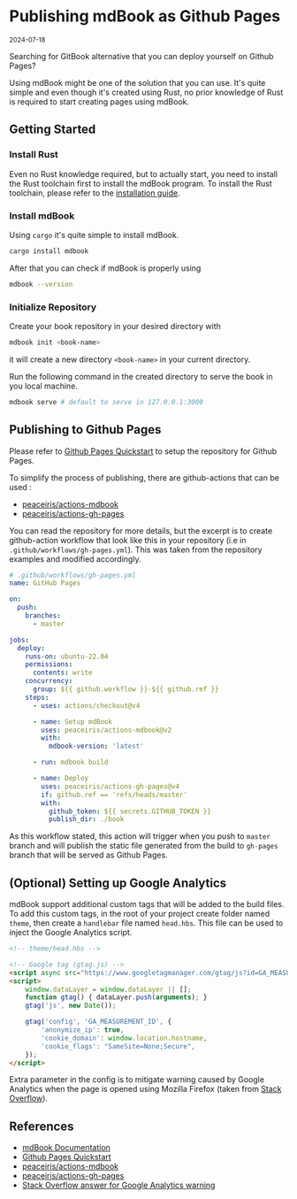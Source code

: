 # Publishing mdBook as Github Pages
<sub>2024-07-18</sub>

Searching for GitBook alternative that you can deploy yourself on Github Pages?

Using mdBook might be one of the solution that you can use. It's quite simple and even though it's
created using Rust, no prior knowledge of Rust is required to start creating pages using mdBook.

## Getting Started
### Install Rust
Even no Rust knowledge required, but to actually start, you need to install the Rust toolchain first
to install the mdBook program. To install the Rust toolchain, please refer to the
[installation guide](https://www.rust-lang.org/tools/install).

### Install mdBook
Using `cargo` it's quite simple to install mdBook.
```bash
cargo install mdbook
```

After that you can check if mdBook is properly using
```bash
mdbook --version
```

### Initialize Repository
Create your book repository in your desired directory with
```bash
mdbook init <book-name>
```
it will create a new directory `<book-name>` in your current directory.

Run the following command in the created directory to serve the book in you local machine.
```bash
mdbook serve # default to serve in 127.0.0.1:3000
```

## Publishing to Github Pages
Please refer to [Github Pages Quickstart](https://docs.github.com/en/pages/quickstart) to setup
the repository for Github Pages.

To simplify the process of publishing, there are github-actions that can be used :
- [peaceiris/actions-mdbook](https://github.com/peaceiris/actions-mdbook)
- [peaceiris/actions-gh-pages](https://github.com/peaceiris/actions-gh-pages)

You can read the repository for more details, but the excerpt is to create github-action workflow
that look like this in your repository (i.e in `.github/workflows/gh-pages.yml`).
This was taken from the repository examples and modified accordingly.

```yaml
# .github/workflows/gh-pages.yml
name: GitHub Pages

on:
  push:
    branches:
      - master

jobs:
  deploy:
    runs-on: ubuntu-22.04
    permissions:
      contents: write
    concurrency:
      group: ${{ github.workflow }}-${{ github.ref }}
    steps:
      - uses: actions/checkout@v4

      - name: Setup mdBook
        uses: peaceiris/actions-mdbook@v2
        with:
          mdbook-version: 'latest'

      - run: mdbook build

      - name: Deploy
        uses: peaceiris/actions-gh-pages@v4
        if: github.ref == 'refs/heads/master'
        with:
          github_token: ${{ secrets.GITHUB_TOKEN }}
          publish_dir: ./book
```

As this workflow stated, this action will trigger when you push to `master` branch and will publish
the static file generated from the build to `gh-pages` branch that will be served as Github Pages.

## (Optional) Setting up Google Analytics
mdBook support additional custom tags that will be added to the build files.
To add this custom tags, in the root of your project create folder named `theme`, then create
a `handlebar` file named `head.hbs`. This file can be used to inject the Google Analytics script.

```html
<!-- theme/head.hbs -->

<!-- Google tag (gtag.js) -->
<script async src="https://www.googletagmanager.com/gtag/js?id=GA_MEASUREMENT_ID"></script>
<script>
    window.dataLayer = window.dataLayer || [];
    function gtag() { dataLayer.push(arguments); }
    gtag('js', new Date());

    gtag('config', 'GA_MEASUREMENT_ID', {
        'anonymize_ip': true,
        'cookie_domain': window.location.hostname,
        'cookie_flags': "SameSite=None;Secure",
    });
</script>
```

Extra parameter in the config is to mitigate warning caused by Google Analytics when the page is
opened using Mozilla Firefox (taken from [Stack Overflow](https://stackoverflow.com/a/62569420)).

## References
- [mdBook Documentation](https://rust-lang.github.io/mdBook/)
- [Github Pages Quickstart](https://docs.github.com/en/pages/quickstart)
- [peaceiris/actions-mdbook](https://github.com/peaceiris/actions-mdbook)
- [peaceiris/actions-gh-pages](https://github.com/peaceiris/actions-gh-pages)
- [Stack Overflow answer for Google Analytics warning](https://stackoverflow.com/a/62569420)